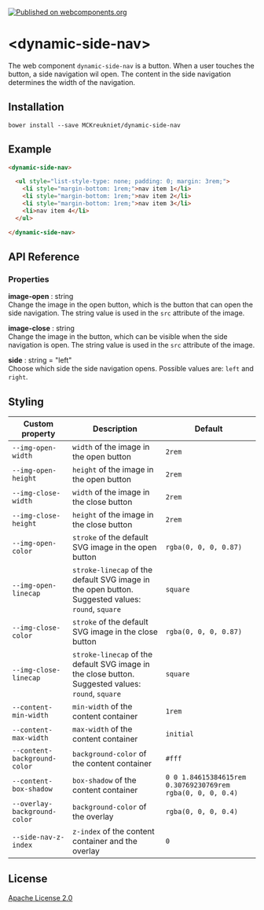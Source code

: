 [![Published on webcomponents.org](https://img.shields.io/badge/webcomponents.org-published-blue.svg)](https://www.webcomponents.org/element/MCKreukniet/dynamic-side-nav)

# \<dynamic-side-nav\>

The web component `dynamic-side-nav` is a button. When a user touches the button, a side navigation wil open. The content in the side navigation determines the width of the navigation.

## Installation

```
bower install --save MCKreukniet/dynamic-side-nav
```

## Example

<!--
```
<custom-element-demo>
  <template>
    <link rel="import" href="dynamic-side-nav.html">
    <style>
      dynamic-side-nav {
        height: 21rem;
      }
    </style>
    <next-code-block></next-code-block>
  </template>
</custom-element-demo>
```
-->
```html
<dynamic-side-nav>

  <ul style="list-style-type: none; padding: 0; margin: 3rem;">
    <li style="margin-bottom: 1rem;">nav item 1</li>
    <li style="margin-bottom: 1rem;">nav item 2</li>
    <li style="margin-bottom: 1rem;">nav item 3</li>
    <li>nav item 4</li>
  </ul>

</dynamic-side-nav>
```

## API Reference
### Properties
**image-open** : string  
Change the image in the open button, which is the button that can open the side navigation. The string value is used in the `src` attribute of the image.

**image-close** : string  
Change the image in the button, which can be visible when the side navigation is open. The string value is used in the `src` attribute of the image.

**side** : string = "left"  
Choose which side the side navigation opens. Possible values are: `left` and `right`.

## Styling

| Custom property              | Description | Default |
| ---------------------------- | ----------- | ------- |
| `--img-open-width`           | `width` of the image in the open button | `2rem` |
| `--img-open-height`          | `height` of the image in the open button | `2rem` |
| `--img-close-width`          | `width` of the image in the close button | `2rem` |
| `--img-close-height`         | `height` of the image in the close button | `2rem` |
| `--img-open-color`           | `stroke` of the default SVG image in the open button | `rgba(0, 0, 0, 0.87)` |
| `--img-open-linecap`         | `stroke-linecap` of the default SVG image in the open button. Suggested values: `round`, `square` | `square` |
| `--img-close-color`          | `stroke` of the default SVG image in the close button | `rgba(0, 0, 0, 0.87)` |
| `--img-close-linecap`        | `stroke-linecap` of the default SVG image in the close button. Suggested values: `round`, `square` | `square` |
| `--content-min-width`        | `min-width` of the content container | `1rem` |
| `--content-max-width`        | `max-width` of the content container | `initial` |
| `--content-background-color` | `background-color` of the content container | `#fff` |
| `--content-box-shadow`       | `box-shadow` of the content container | `0 0 1.84615384615rem 0.30769230769rem rgba(0, 0, 0, 0.4)` |
| `--overlay-background-color` | `background-color` of the overlay | `rgba(0, 0, 0, 0.4)` |
| `--side-nav-z-index`         | `z-index` of the content container and the overlay | `0` |

## License

[Apache License 2.0](https://github.com/MCKreukniet/dynamic-side-nav/blob/master/LICENSE.md)
